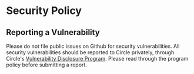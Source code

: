 # Security Policy

## Reporting a Vulnerability

Please do not file public issues on Github for security vulnerabilities. All security vulnerabilities should be reported to Circle privately, through Circle's [Vulnerability Disclosure Program](https://hackerone.com/circle). Please read through the program policy before submitting a report.